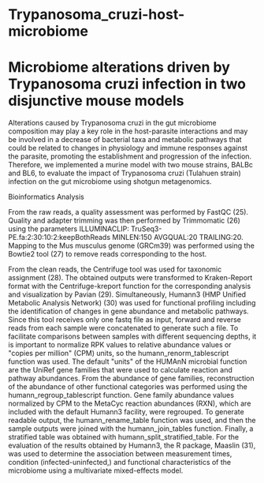 # Trypanosoma_cruzi-host-microbiome
# Microbiome alterations driven by Trypanosoma cruzi infection in two disjunctive mouse models

Alterations caused by Trypanosoma cruzi in the gut microbiome composition may play a key role in the host-parasite interactions and may be involved in a decrease of bacterial taxa and metabolic pathways that could be related to changes in physiology and immune responses against the parasite, promoting the establishment and progression of the infection. Therefore, we implemented a murine model with two mouse strains, BALBc and BL6, to evaluate the impact of Trypanosoma cruzi (Tulahuen strain) infection on the gut microbiome using shotgun metagenomics.

Bioinformatics Analysis

From the raw reads, a quality assessment was performed by FastQC (25). Quality and adapter trimming was then performed by Trimmomatic (26) using the parameters ILLUMINACLIP: TruSeq3-PE.fa:2:30:10:2:keepBothReads MINLEN:150 AVGQUAL:20 TRAILING:20. Mapping to the Mus musculus genome (GRCm39) was performed using the Bowtie2 tool (27) to remove reads corresponding to the host.

From the clean reads, the Centrifuge tool was used for taxonomic assignment (28). The obtained outputs were transformed to Kraken-Report format with the Centrifuge-kreport function for the corresponding analysis and visualization by Pavian (29). Simultaneously, Humann3 (HMP Unified Metabolic Analysis Network) (30) was used for functional profiling including the identification of changes in gene abundance and metabolic pathways. Since this tool receives only one fastq file as input, forward and reverse reads from each sample were concatenated to generate such a file. To facilitate comparisons between samples with different sequencing depths, it is important to normalize RPK values to relative abundance values or "copies per million" (CPM) units, so the humann_renorm_tablescript function was used. The default "units" of the HUMAnN microbial function are the UniRef gene families that were used to calculate reaction and pathway abundances. From the abundance of gene families, reconstruction of the abundance of other functional categories was performed using the humann_regroup_tablescript function. Gene family abundance values normalized by CPM to the MetaCyc reaction abundances (RXN), which are included with the default Humann3 facility, were regrouped. To generate readable output, the humann_rename_table function was used, and then the sample outputs were joined with the humann_join_tables function. Finally, a stratified table was obtained with humann_split_stratified_table. For the evaluation of the results obtained by Humann3, the R package, Maaslin (31), was used to determine the association between measurement times, condition (infected-uninfected,) and functional characteristics of the microbiome using a multivariate mixed-effects model.
 
